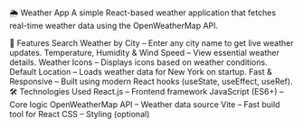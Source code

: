 🌦️ Weather App
A simple React-based weather application that fetches real-time weather data using the OpenWeatherMap API.

🚀 Features
 Search Weather by City – Enter any city name to get live weather updates.
 Temperature, Humidity & Wind Speed – View essential weather details.
 Weather Icons – Displays icons based on weather conditions.
 Default Location – Loads weather data for New York on startup.
 Fast & Responsive – Built using modern React hooks (useState, useEffect, useRef).
🛠️ Technologies Used
React.js – Frontend framework
JavaScript (ES6+) – Core logic
OpenWeatherMap API – Weather data source
Vite – Fast build tool for React
CSS – Styling (optional)